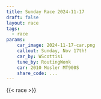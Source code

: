 ```yaml
---
title: Sunday Race 2024-11-17
draft: false
layout: race
tags:
  - race
params:
    car_image: 2024-11-17-car.png
    callout: Sunday, Nov 17th!
    car_by: WScottis1
    tune_by: RoutingWonk
    car: 2010 Mosler MT900S
    share_code: ...
---
```


{{< race >}}